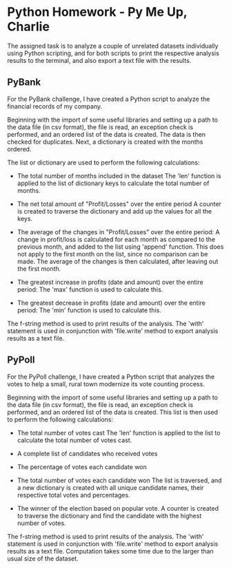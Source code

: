 # Python Homework - Py Me Up, Charlie

The assigned task is to analyze a couple of unrelated datasets individually using Python scripting, and for both scripts to print the respective analysis results to the terminal, and also export a text file with the results.


## PyBank

For the PyBank challenge, I have created a Python script to analyze the financial records of my company.
    
Beginning with the import of some useful libraries and setting up a path to the data file (in csv format), the file is read, an exception check is performed, and an ordered list of the data is created. The data is then checked for duplicates. Next, a dictionary is created with the months ordered.

The list or dictionary are used to perform the following calculations:

* The total number of months included in the dataset
The 'len' function is applied to the list of dictionary keys to calculate the total number of months.

* The net total amount of "Profit/Losses" over the entire period
A counter is created to traverse the dictionary and add up the values for all the keys.
    
* The average of the changes in "Profit/Losses" over the entire period:
A change in profit/loss is calculated for each month as compared to the previous month, and added to the list using 'append' function. This does not apply to the first month on the list, since no comparison can be made. The average of the changes is then calculated, after leaving out the first month.

* The greatest increase in profits (date and amount) over the entire period:
The 'max' function is used to calculate this.
  
* The greatest decrease in profits (date and amount) over the entire period: 
The 'min' function is used to calculate this.
    
The f-string method is used to print results of the analysis. The 'with' statement is used in conjunction with 'file.write' method to export analysis results as a text file.


## PyPoll

For the PyPoll challenge, I have created a Python script that analyzes the votes to help a small, rural town modernize its vote counting process.

Beginning with the import of some useful libraries and setting up a path to the data file (in csv format), the file is read, an exception check is performed, and an ordered list of the data is created. This list is then used to perform the following calculations:

* The total number of votes cast
The 'len' function is applied to the list to calculate the total number of votes cast.

* A complete list of candidates who received votes
* The percentage of votes each candidate won
* The total number of votes each candidate won
The list is traversed, and a new dictionary is created with all unique candidate names, their respective total votes and percentages.

* The winner of the election based on popular vote.
A counter is created to traverse the dictionary and find the candidate with the highest number of votes.
  
The f-string method is used to print results of the analysis. The 'with' statement is used in conjunction with 'file.write' method to export analysis results as a text file. Computation takes some time due to the larger than usual size of the dataset.


